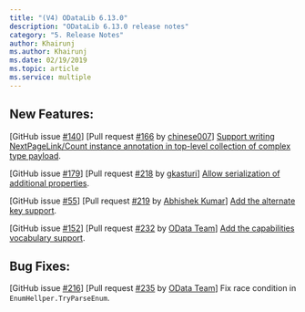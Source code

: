 ```yaml
---
title: "(V4) ODataLib 6.13.0"
description: "ODataLib 6.13.0 release notes"
category: "5. Release Notes"
author: Khairunj
ms.author: Khairunj
ms.date: 02/19/2019
ms.topic: article
ms.service: multiple
---
```


## New Features: 
[GitHub issue [#140](https://github.com/OData/odata.net/issues/140)] [Pull request [#166](https://github.com/OData/odata.net/pull/166) by [chinese007](https://github.com/chinese007)] [Support writing NextPageLink/Count instance annotation in top-level collection of complex type payload](https://odata.github.io/odata.net/#06-08-nextpagelinkAndCountForCollection). 

[GitHub issue [#179](https://github.com/OData/odata.net/issues/179)] [Pull request [#218](https://github.com/OData/odata.net/pull/218) by [gkasturi](https://github.com/gkasturi)] [Allow serialization of additional properties](https://odata.github.io/odata.net/#06-11-allow-serialization-of-additional-pproperties).

[GitHub issue [#55](https://github.com/OData/odata.net/issues/55)] [Pull request [#219](https://github.com/OData/odata.net/pull/219) by [Abhishek Kumar](https://github.com/abkmr)] [Add the alternate key support](https://odata.github.io/odata.net/#06-06-alternatekey).

[GitHub issue [#152](https://github.com/OData/odata.net/issues/152)] [Pull request [#232](https://github.com/OData/odata.net/pull/232) by [OData Team](https://odata.github.io)] [Add the capabilities vocabulary support](https://odata.github.io/odata.net/#06-07-capabilitiesVocabulary).

## Bug Fixes: 
[GitHub issue [#216](https://github.com/OData/odata.net/issues/216)] [Pull request [#235](https://github.com/OData/odata.net/pull/235) by [OData Team](https://odata.github.io)] Fix race condition in `EnumHellper.TryParseEnum`.
